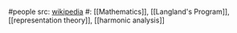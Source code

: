 #people 
src: [wikipedia](https://en.wikipedia.org/wiki/Harish_Chandra) 
#: [[Mathematics]], [[Langland's Program]], [[representation theory]], [[harmonic analysis]] 

